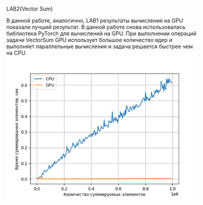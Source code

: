 LAB2(Vector Sum)

В данной работе, аналогично, LAB1 результаты вычисления на GPU показали лучший результат.
В данной работе снова использовалась библиотека PyTorch для вычислений на GPU. При выполнении операций задачи VectorSum GPU использует большое количество ядер и выполняет параллельные вычисления и задача решается быстрее чем на CPU.  
![figure.png](figure.png)